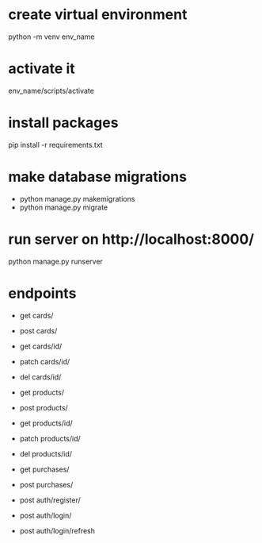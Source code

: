 # create virtual environment

python -m venv env_name

# activate it

env_name/scripts/activate

# install packages

pip install -r requirements.txt

# make database migrations

- python manage.py makemigrations
- python manage.py migrate

# run server on http://localhost:8000/

python manage.py runserver

# endpoints

- get cards/
- post cards/
- get cards/id/
- patch cards/id/
- del cards/id/

- get products/
- post products/
- get products/id/
- patch products/id/
- del products/id/

- get purchases/
- post purchases/

- post auth/register/
- post auth/login/
- post auth/login/refresh
